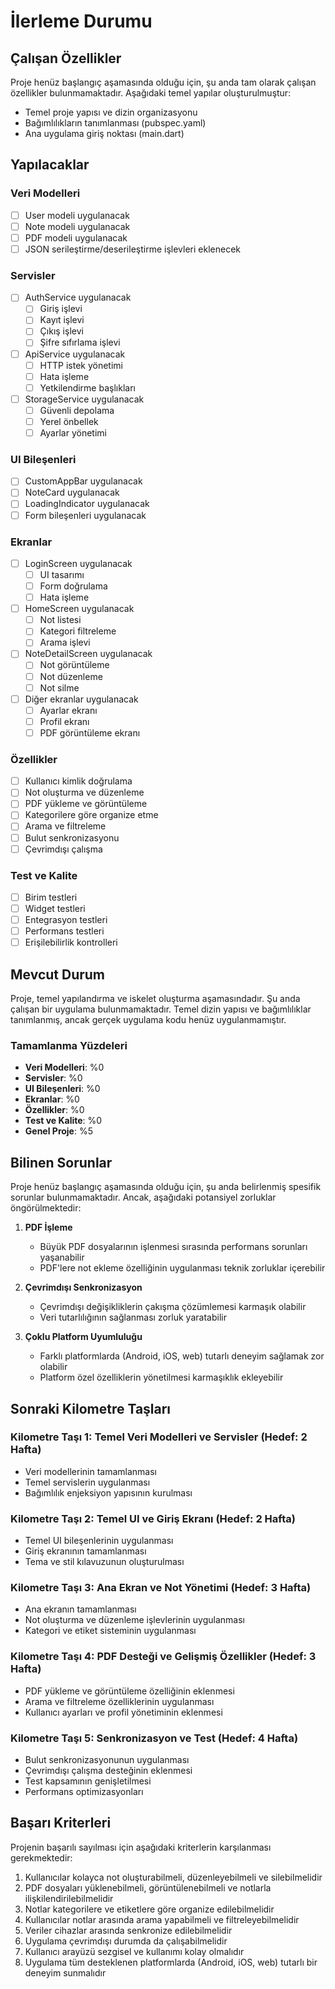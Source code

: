 # İlerleme Durumu

## Çalışan Özellikler
Proje henüz başlangıç aşamasında olduğu için, şu anda tam olarak çalışan özellikler bulunmamaktadır. Aşağıdaki temel yapılar oluşturulmuştur:

- Temel proje yapısı ve dizin organizasyonu
- Bağımlılıkların tanımlanması (pubspec.yaml)
- Ana uygulama giriş noktası (main.dart)

## Yapılacaklar

### Veri Modelleri
- [ ] User modeli uygulanacak
- [ ] Note modeli uygulanacak
- [ ] PDF modeli uygulanacak
- [ ] JSON serileştirme/deserileştirme işlevleri eklenecek

### Servisler
- [ ] AuthService uygulanacak
  - [ ] Giriş işlevi
  - [ ] Kayıt işlevi
  - [ ] Çıkış işlevi
  - [ ] Şifre sıfırlama işlevi
- [ ] ApiService uygulanacak
  - [ ] HTTP istek yönetimi
  - [ ] Hata işleme
  - [ ] Yetkilendirme başlıkları
- [ ] StorageService uygulanacak
  - [ ] Güvenli depolama
  - [ ] Yerel önbellek
  - [ ] Ayarlar yönetimi

### UI Bileşenleri
- [ ] CustomAppBar uygulanacak
- [ ] NoteCard uygulanacak
- [ ] LoadingIndicator uygulanacak
- [ ] Form bileşenleri uygulanacak

### Ekranlar
- [ ] LoginScreen uygulanacak
  - [ ] UI tasarımı
  - [ ] Form doğrulama
  - [ ] Hata işleme
- [ ] HomeScreen uygulanacak
  - [ ] Not listesi
  - [ ] Kategori filtreleme
  - [ ] Arama işlevi
- [ ] NoteDetailScreen uygulanacak
  - [ ] Not görüntüleme
  - [ ] Not düzenleme
  - [ ] Not silme
- [ ] Diğer ekranlar uygulanacak
  - [ ] Ayarlar ekranı
  - [ ] Profil ekranı
  - [ ] PDF görüntüleme ekranı

### Özellikler
- [ ] Kullanıcı kimlik doğrulama
- [ ] Not oluşturma ve düzenleme
- [ ] PDF yükleme ve görüntüleme
- [ ] Kategorilere göre organize etme
- [ ] Arama ve filtreleme
- [ ] Bulut senkronizasyonu
- [ ] Çevrimdışı çalışma

### Test ve Kalite
- [ ] Birim testleri
- [ ] Widget testleri
- [ ] Entegrasyon testleri
- [ ] Performans testleri
- [ ] Erişilebilirlik kontrolleri

## Mevcut Durum
Proje, temel yapılandırma ve iskelet oluşturma aşamasındadır. Şu anda çalışan bir uygulama bulunmamaktadır. Temel dizin yapısı ve bağımlılıklar tanımlanmış, ancak gerçek uygulama kodu henüz uygulanmamıştır.

### Tamamlanma Yüzdeleri
- **Veri Modelleri**: %0
- **Servisler**: %0
- **UI Bileşenleri**: %0
- **Ekranlar**: %0
- **Özellikler**: %0
- **Test ve Kalite**: %0
- **Genel Proje**: %5

## Bilinen Sorunlar
Proje henüz başlangıç aşamasında olduğu için, şu anda belirlenmiş spesifik sorunlar bulunmamaktadır. Ancak, aşağıdaki potansiyel zorluklar öngörülmektedir:

1. **PDF İşleme**
   - Büyük PDF dosyalarının işlenmesi sırasında performans sorunları yaşanabilir
   - PDF'lere not ekleme özelliğinin uygulanması teknik zorluklar içerebilir

2. **Çevrimdışı Senkronizasyon**
   - Çevrimdışı değişikliklerin çakışma çözümlemesi karmaşık olabilir
   - Veri tutarlılığının sağlanması zorluk yaratabilir

3. **Çoklu Platform Uyumluluğu**
   - Farklı platformlarda (Android, iOS, web) tutarlı deneyim sağlamak zor olabilir
   - Platform özel özelliklerin yönetilmesi karmaşıklık ekleyebilir

## Sonraki Kilometre Taşları

### Kilometre Taşı 1: Temel Veri Modelleri ve Servisler (Hedef: 2 Hafta)
- Veri modellerinin tamamlanması
- Temel servislerin uygulanması
- Bağımlılık enjeksiyon yapısının kurulması

### Kilometre Taşı 2: Temel UI ve Giriş Ekranı (Hedef: 2 Hafta)
- Temel UI bileşenlerinin uygulanması
- Giriş ekranının tamamlanması
- Tema ve stil kılavuzunun oluşturulması

### Kilometre Taşı 3: Ana Ekran ve Not Yönetimi (Hedef: 3 Hafta)
- Ana ekranın tamamlanması
- Not oluşturma ve düzenleme işlevlerinin uygulanması
- Kategori ve etiket sisteminin uygulanması

### Kilometre Taşı 4: PDF Desteği ve Gelişmiş Özellikler (Hedef: 3 Hafta)
- PDF yükleme ve görüntüleme özelliğinin eklenmesi
- Arama ve filtreleme özelliklerinin uygulanması
- Kullanıcı ayarları ve profil yönetiminin eklenmesi

### Kilometre Taşı 5: Senkronizasyon ve Test (Hedef: 4 Hafta)
- Bulut senkronizasyonunun uygulanması
- Çevrimdışı çalışma desteğinin eklenmesi
- Test kapsamının genişletilmesi
- Performans optimizasyonları

## Başarı Kriterleri
Projenin başarılı sayılması için aşağıdaki kriterlerin karşılanması gerekmektedir:

1. Kullanıcılar kolayca not oluşturabilmeli, düzenleyebilmeli ve silebilmelidir
2. PDF dosyaları yüklenebilmeli, görüntülenebilmeli ve notlarla ilişkilendirilebilmelidir
3. Notlar kategorilere ve etiketlere göre organize edilebilmelidir
4. Kullanıcılar notlar arasında arama yapabilmeli ve filtreleyebilmelidir
5. Veriler cihazlar arasında senkronize edilebilmelidir
6. Uygulama çevrimdışı durumda da çalışabilmelidir
7. Kullanıcı arayüzü sezgisel ve kullanımı kolay olmalıdır
8. Uygulama tüm desteklenen platformlarda (Android, iOS, web) tutarlı bir deneyim sunmalıdır
